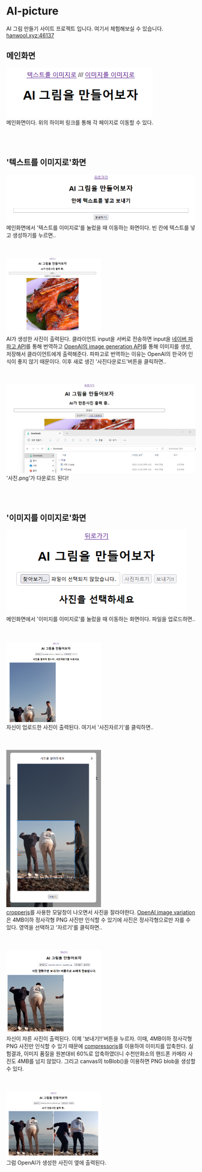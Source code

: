 # AI-picture
AI 그림 만들기 사이트 프로젝트 입니다.
여기서 체험해보실 수 있습니다. [hanwool.xyz:46137](http://hanwool.xyz:46137/index)

## 메인화면
![index](readme_images/index.PNG)<br>
메인화면이다. 위의 하이퍼 링크를 통해 각 페이지로 이동할 수 있다.<br><br><br><br>

## '텍스트를 이미지로'화면
![text2img](readme_images/text2img.PNG)<br>
메인화면에서 '텍스트를 이미지로'를 눌렀을 때 이동하는 화면이다. 빈 칸에 텍스트를 넣고 생성하기를 누르면..<br><br><br><br>
<img src="readme_images/text2img_result.PNG" width='50%' height='50%'><br>
AI가 생성한 사진이 출력된다. 클라이언트 input을 서버로 전송하면 input을 [네이버 파파고 API](https://developers.naver.com/docs/papago/papago-nmt-overview.md)를 통해 번역하고 [OpenAI의 image generation API](https://beta.openai.com/docs/api-reference/images/create)를 통해 이미지를 생성, 저장해서 클라이언트에게 출력해준다. 파파고로 번역하는 이유는 OpenAI의 한국어 인식이 좋지 않기 때문이다. 이후 새로 생긴 '사진다운로드'버튼을 클릭하면..<br><br><br><br>
![text2img_download](readme_images/text2img_download.PNG)<br>
'사진.png'가 다운로드 된다!<br><br><br><br>

## '이미지를 이미지로'화면
![img2img](readme_images/img2img.PNG)<br>
메인화면에서 '이미지를 이미지로'를 눌렀을 때 이동하는 화면이다. 파일을 업로드하면..<br><br><br><br>
<img src="readme_images/img2img_upload.PNG" width='50%' height='50%'><br>
자신이 업로드한 사진이 출력된다. 여기서 '사진자르기'를 클릭하면..<br><br><br><br>
<img src="readme_images/img2img_modal.PNG" width='50%' height='50%'><br>
[cropperjs](https://github.com/fengyuanchen/cropperjs)를 사용한 모달창이 나오면서 사진을 잘라야한다. [OpenAI image variation](https://beta.openai.com/docs/api-reference/images/create-variation)은 4MB이하 정사각형 PNG 사진만 인식할 수 있기에 사진은 정사각형으로만 자를 수 있다. 영역을 선택하고 '자르기'를 클릭하면..<br><br><br><br>
<img src="readme_images/img2img_cropped.PNG" width='50%' height='50%'><br>
자신이 자른 사진이 출력된다. 이제 '보내기!!'버튼을 누르자. 이때, 4MB이하 정사각형 PNG 사진만 인식할 수 있기 때문에 [compressorjs](https://github.com/fengyuanchen/compressorjs)를 이용하여 이미지를 압축한다. 실험결과, 이미지 품질을 원본대비 60%로 압축하였더니 수천만화소의 핸드폰 카메라 사진도 4MB를 넘지 않았다. 그리고 canvas의 toBlob()을 이용하면 PNG blob을 생성할 수 있다.<br><br><br><br>
<img src="readme_images/img2img_result.PNG" width='50%' height='50%'><br>
그럼 OpenAI가 생성한 사진이 옆에 출력된다.
